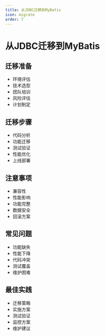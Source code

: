 ```yaml
---
title: 从JDBC迁移到MyBatis
icon: migrate
order: 7
---
```


# 从JDBC迁移到MyBatis

## 迁移准备
- 环境评估
- 技术选型
- 团队培训
- 风险评估
- 计划制定

## 迁移步骤
- 代码分析
- 功能迁移
- 测试验证
- 性能优化
- 上线部署

## 注意事项
- 兼容性
- 性能影响
- 功能完整
- 数据安全
- 回滚方案

## 常见问题
- 功能缺失
- 性能下降
- 代码冲突
- 测试覆盖
- 维护困难

## 最佳实践
- 迁移策略
- 实施方案
- 测试验证
- 监控方案
- 维护建议
